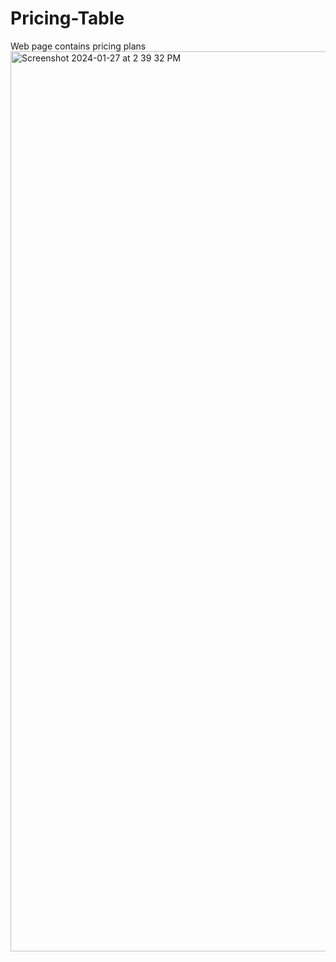# Pricing-Table
Web page contains pricing plans
<img width="1440" alt="Screenshot 2024-01-27 at 2 39 32 PM" src="https://github.com/mr-ayman/Pricing-Table/assets/155896789/3fda0aae-9dd3-456d-9a35-be0c8b4fbb64">
